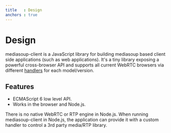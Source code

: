 ```yaml
---
title   : Design
anchors : true
---
```



# Design

mediasoup-client is a JavaScript library for building mediasoup based client side applications (such as web applications). It's a tiny library exposing a powerful cross-browser API and supports all current WebRTC browsers via different [handlers](https://github.com/versatica/mediasoup-client/tree/v3/lib/handlers) for each model/version.


## Features

* ECMAScript 6 low level API.
* Works in the browser and Node.js.

<div markdown="1" class="note">
There is no native WebRTC or RTP engine in Node.js. When running mediasoup-client in Node.js, the application can provide it with a custom handler to control a 3rd party media/RTP library.
</div>
